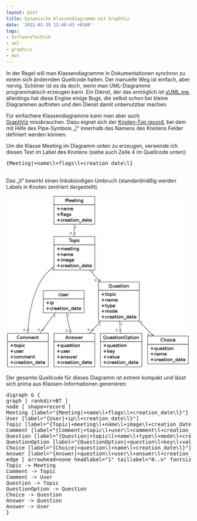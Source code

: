 ```yaml
---
layout: post
title: Dynamische Klassendiagramme mit GraphViz
date: '2012-02-29 12:46:43 +0100'
tags:
- SoftwareTechnik
- uml
- graphviz
- dot
---
```

<p>In der Regel will man Klassendiagramme in Dokumentationen synchron zu einem sich ändernden Quellcode halten. Der manuelle Weg ist einfach, aber nervig. Schöner ist es da doch, wenn man UML-Diagramme programmatisch erzeugen kann. Ein Dienst, der das ermöglich ist <a href="http://yuml.me/">yUML.me</a>, allerdings hat diese Engine einige Bugs, die selbst schon bei kleine Diagrammen auftreten und den Dienst damit unbenutzbar machen.</p>
<p>Für einfachere Klassendiagramme kann man aber auch <a href="http://www.graphviz.org/">GraphViz</a> missbrauchen. Dazu eignet sich der <a href="http://www.graphviz.org/doc/info/shapes.html">Knoten-Typ record</a>, bei dem mit Hilfe des Pipe-Symbols „|“ innerhalb des Namens des Knotens Felder definiert werden können.</p>
<p>Um die Klasse Meeting im Diagramm unten zu erzeugen, verwende ich diesen Text im Label des Knotens (siehe auch Zeile 4 im Quellcode unten): </p>
<pre>{Meeting|+name\l+flags\l+creation_date\l}</pre>
<p> <br />
Das „\l“ bewirkt einen linksbündigen Umbruch (standardmäßig werden Labels in Knoten zentriert dargestellt).</p>
<p><img class="alignnone size-medium wp-image-986" title="Klassendiagramm erstellt in GraphViz / Dot" src="/uploads/2012/02/models-500x472.png" alt="Klassendiagramm erstellt in GraphViz / Dot" width="500" height="472" /></p>
<p>Der gesamte Quellcode für dieses Diagramm ist extrem kompakt und lässt sich prima aus Klassen-Informationen generieren:</p>
<pre>digraph G {
graph [ rankdir=BT ]
node [ shape=record ]
Meeting [label="{Meeting|+name\l+flags\l+creation_date\l}"]
User [label="{User|+ip\l+creation_date\l}"]
Topic [label="{Topic|+meeting\l+name\l+image\l+creation_date\l}"]
Comment [label="{Comment|+topic\l+user\l+comment\l+creation_date\l}"]
Question [label="{Question|+topic\l+name\l+type\l+mode\l+creation_date\l}"]
QuestionOption [label="{QuestionOption|+question\l+key\l+value\l+creation_date\l}"]
Choice [label="{Choice|+question\l+name\l+creation_date\l}"]
Answer [label="{Answer|+question\l+user\l+answer\l+creation_date\l}"]
edge [ arrowhead=none headlabel="1" taillabel="0..n" fontsize=10 ]
Topic -&gt; Meeting
Comment -&gt; Topic
Comment -&gt; User
Question -&gt; Topic
QuestionOption -&gt; Question
Choice -&gt; Question
Answer -&gt; Question
Answer -&gt; User
}</pre>

